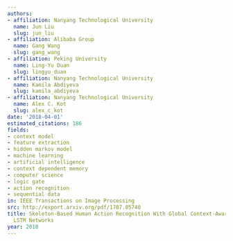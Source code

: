 ```yaml
---
authors:
- affiliation: Nanyang Technological University
  name: Jun Liu
  slug: jun_liu
- affiliation: Alibaba Group
  name: Gang Wang
  slug: gang_wang
- affiliation: Peking University
  name: Ling-Yu Duan
  slug: lingyu_duan
- affiliation: Nanyang Technological University
  name: Kamila Abdiyeva
  slug: kamila_abdiyeva
- affiliation: Nanyang Technological University
  name: Alex C. Kot
  slug: alex_c_kot
date: '2018-04-01'
estimated_citations: 186
fields:
- context model
- feature extraction
- hidden markov model
- machine learning
- artificial intelligence
- context dependent memory
- computer science
- logic gate
- action recognition
- sequential data
in: IEEE Transactions on Image Processing
src: http://export.arxiv.org/pdf/1707.05740
title: Skeleton-Based Human Action Recognition With Global Context-Aware Attention
  LSTM Networks
year: 2018
---
```

